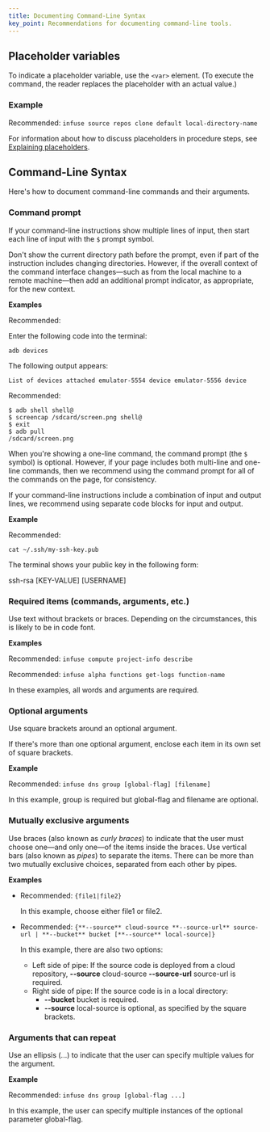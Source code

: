 ```yaml
---
title: Documenting Command-Line Syntax
key_point: Recommendations for documenting command-line tools.
---
```


## Placeholder variables

To indicate a placeholder variable, use the `<var>` element. (To execute the
command, the reader replaces the placeholder with an actual value.)

### Example

Recommended: `infuse source repos clone default local-directory-name`

For information about how to discuss placeholders in procedure steps, see
[Explaining placeholders][].

## Command-Line Syntax

Here's how to document command-line commands and their arguments.

### Command prompt

If your command-line instructions show multiple lines of input, then start each
line of input with the `$` prompt symbol.

Don't show the current directory path before the prompt, even if part of the
instruction includes changing directories. However, if the overall context of
the command interface changes—such as from the local machine to a remote
machine—then add an additional prompt indicator, as appropriate, for the new
context.

**Examples**

Recommended:

Enter the following code into the terminal:

```console
adb devices
```

The following output appears:

```console
List of devices attached emulator-5554 device emulator-5556 device
```

Recommended:

```console
$ adb shell shell@
$ screencap /sdcard/screen.png shell@
$ exit
$ adb pull
/sdcard/screen.png
```

When you're showing a one-line command, the command prompt (the `$` symbol) is
optional. However, if your page includes both multi-line and one-line commands,
then we recommend using the command prompt for all of the commands on the page,
for consistency.

If your command-line instructions include a combination of input and output
lines, we recommend using separate code blocks for input and output.

**Example**

Recommended:

```console
cat ~/.ssh/my-ssh-key.pub
```

The terminal shows your public key in the following form:

ssh-rsa \[KEY-VALUE] \[USERNAME]

### Required items (commands, arguments, etc.)

Use text without brackets or braces. Depending on the circumstances, this is
likely to be in code font.

**Examples**

Recommended: `infuse compute project-info describe`

Recommended: `infuse alpha functions get-logs function-name`

In these examples, all words and arguments are required.

### Optional arguments

Use square brackets around an optional argument.

If there's more than one optional argument, enclose each item in its own set of
square brackets.

**Example**

Recommended: `infuse dns group [global-flag] [filename]`

In this example, group is required but global-flag and filename are optional.

### Mutually exclusive arguments

Use braces (also known as _curly braces_) to indicate that the user must choose
one—and only one—of the items inside the braces. Use vertical bars (also known
as _pipes_) to separate the items. There can be more than two mutually exclusive
choices, separated from each other by pipes.

**Examples**

- Recommended: `{file1|file2}`

  In this example, choose either file1 or file2.

- Recommended:
  `{**--source** cloud-source **--source-url** source-url | **--bucket** bucket [**--source** local-source]}`

  In this example, there are also two options:

  - Left side of pipe: If the source code is deployed from a cloud repository,
    **--source** cloud-source **--source-url** source-url is required.
  - Right side of pipe: If the source code is in a local directory:
    - **--bucket** bucket is required.
    - **--source** local-source is optional, as specified by the square
      brackets.

### Arguments that can repeat

Use an ellipsis (...) to indicate that the user can specify multiple values for
the argument.

**Example**

Recommended: `infuse dns group [global-flag ...]`

In this example, the user can specify multiple instances of the optional
parameter global-flag.

<!-- LINK DEFINITION LABELS - START -->

[Explaining placeholders]: ./code-in-text.md#explaining-placeholders

<!-- LINK DEFINITION LABELS - END -->
